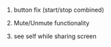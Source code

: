1. button fix (start/stop combined)

2. Mute/Unmute functionality 

3. see self while sharing screen